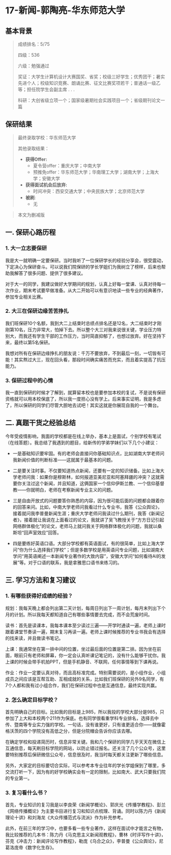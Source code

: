 # 17-新闻-郭陶亮-华东师范大学  

## 基本背景

> 成绩排名：5/75
>
> 四级：536
>
> 六级：勉强通过
>
> 奖证：大学生计算机设计大赛国奖、省奖；校级三好学生；优秀团干；暑实先进个人；校级知识竞赛、朗诵比赛、征文比赛奖项若干；普通话一级乙等；担任院学生会副主席 . . .
>
> 科研：大创省级立项一个；国家级暑期社会实践项目一个；省级期刊论文一篇

## 保研结果

> 最终录取学校：华东师范大学
>
> 其他录取结果：
>
> * **获得Offer:**
>   * 夏令营offer：重庆大学；中南大学
>   * 预推免offer：华东师范大学；华南理工大学；湖南大学；上海大学；安徽大学
> * **获得面试机会后放弃:**
>   * 时间冲突：西安交通大学；中央民族大学；北京师范大学
> * **被刷**:
>   * 无

> 本文为删减版

## 一. 保研心路历程

### 1. 大一立志要保研

我是大一就明确一定要保研。当时我听了一位保研学长的经验分享会，很受震动，下定决心为保研奋斗。可以说我们院保研的学长学姐们为我树立了榜样，后来也帮助我解答了很多问题、提供了很多建议。

对于大一的同学，我建议做好大学期间的规划，认真上好每一堂课、认真对待每一次作业，期末考试要早做准备。从大二开始可以有意识地读一些专业的经典著作，参加专业相关比赛。

### 2. 大三在保研边缘苦苦挣扎

我们班保研10个名额，我到大二上结束时总绩点排名还是12名，大二结束时才刚刚第10名，压力非常大，怕掉下去。所以整个大三对我来说很关键，学业压力特别大，而我还有学生干部的工作压力，当时简直抑郁了，也想过放弃。好在坚持下来，最终以第5名保研。

我想对所有在保研边缘挣扎的朋友说：千万不要放弃，不到最后一刻，一切皆有可能！其实熬过大三，现在回头看，那段时间确实痛苦而充实，而且着实提高了抗压能力。

### 3. 保研过程中的心情

我一直到保研的时候才了解到，就算留本校也是要参加本校的复试，不是说有保研资格就可以用本校保底了，所以我一度担心没有学上。后来事实证明，我是多虑了，所以保研的同学们尽管大胆地去试吧！其实这就是你展现自我的一个舞台。

## 二. 真题干货之经验总结

今年受疫情影响，我面的学校都是在线上举办，基本上是面试，个别学校有笔试（在线答题）。我总结了我遇到的题目，给新传的学弟学妹们以下几个小建议：

* 一是基础知识要牢固。有的老师会直接问你基础知识点，比如湖南大学老师问我新闻价值的判断标准——这就属于最基本的问题。

* 二是要关注时事。不仅要知道热点新闻，还要有一定的知识储备。比如上海大学老师问我：如果你是穆斯林，如何报道亚美尼亚和阿塞拜疆的冲突？这就需要你关注过这个新闻，并且知道，这俩国家一个信仰伊斯兰教、一个信仰基督教——你就明白，老师在考察新闻专业主义的问题。

* 三是自由开放式的问题要答你熟悉的内容，因为很可能后面的问题都会跟着你的回答来问。比如，中南大学老师问我看过什么专业书，我答《公众舆论》，接着就问我李普曼新闻生涯；重庆大学老师问我读过什么期刊，我答《新闻记者》，接着就让我说在上面看过的论文，我就讲了吴飞教授关于“方方日记引起网络群体极化”的论文，老师马上就问我关于网络群体极化的问题，我就以桑斯坦“回声室效应”回答。

* 四是要练好英语口语。大部分学校都有英语面试，有的很简单，比如上海大学问“你为什么选择我们学校”；但是多数学校是用英语问专业问题，比如湖南大学问“用英语阐述一本新闻专业著作的大致内容”，安徽大学问“如何看待AI的发展”等。对于口语的联系，我是拿雅思口语书来练习的。

## 三. 学习方法和复习建议

### 1. 有哪些获得好成绩的经验？

规划：我每天晚上都会列出第二天计划，每周日列出下一周计划，每月末列出下个月的计划。所以我每天都知道自己有哪些事情要去完成，而不会荒废时间。

读书：首先是读课本，我每本课本至少读过三遍——开学时通读一遍，老师上课时跟着课堂节奏读一遍，期末复习再读一遍。老师上课时候推荐的专业书我会有选择的找来读，并且做读书笔记。

上课：我通常坐在第一排中间的位置，坐过最后面的位置是第二排。因为坐在前面，眼前只有老师和屏幕，你一定会认真听课记笔记的，没有什么能够干扰你。我上课的时候会带手机拍PPT，但是手机静音、不联网，任何事情等到下课再说。

作业：作业一定要认真对待，而且高标准完成。特别需要说的，是小组作业，小组成员之间应该是互帮互助、互相成就的关系，比如我们班保研的另外9名同学，有7个人都和我有过小组合作，我们在保研过程中也是互通信息，最终实现共赢。

### 2. 怎么确定目标学校？

首先明确自己的目标。比如我的目标是上985，所以我投的学校大部分是985，只参加了上大和本校两个211作为保底。也有同学很看重学科专业排名，选择去中传、暨南等专业实力强的学校。一句话，没有谁更好，只有谁更适合你——就像霍格沃茨的四个学院没有高低之分，但是分院帽会告诉你应该去哪。

在确定学校和投递简历时，信息非常关键。我和几个保研的同学几乎天天在微信上互通信息，每天刷目标学院的网站，以防止错过报名。还关注了几个公众号，这里要特别推荐后保研微信公众号，信息很及时，我当时每天都关注更新了哪些信息。

另外，大家定的目标要切合实际，可以参考本专业往年的学长学姐保到了哪里，多交流打听一下，因为有的好学校确实会有一定的限制，比如南大、武大只要我们院的专业第一。

### 3. 复习看什么书？

首先，专业知识的复习我是以李良荣《新闻学概论》、郭庆光《传播学教程》、彭兰《网络传播概论》为主要书目进行复习和知识点梳理、背诵。同时以陈力丹《新闻理论十讲》和刘海龙《大众传播范式与流派》作为补充参考。

此外，在前三年的学习中，也要多看一些专业著作，这样在面试中才能言之有物，我比较推荐的几本书：陈力丹《马克思主义新闻观教程》，曹林《时评写作十讲》，芬克《冲击力：新闻评论写作教程》，勒庞《乌合之众》，李普曼《公众舆论》，尼葛洛庞帝《数字化生存》。